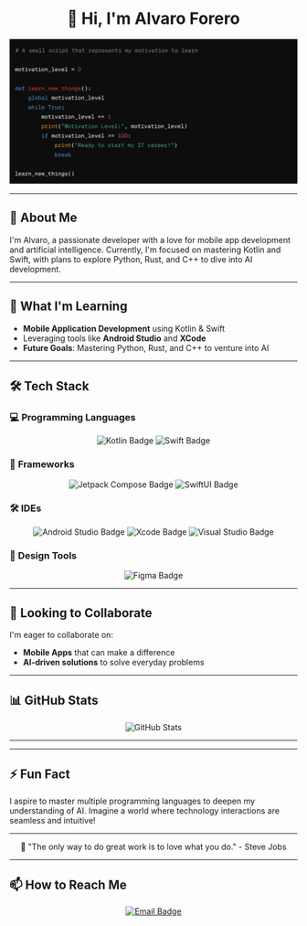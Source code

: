 <h1 align="center">👋 Hi, I'm Alvaro Forero </h1>

<p align="center">
   <img src="https://github.com/AlGSyntax/AlGSyntax/blob/main/Bildschirmfoto%202024-05-04%20um%2010.23.49.png?raw=true" alt="Banner about Alvaro" width="600"/>
</p>

---

## 👀 About Me
I'm Alvaro, a passionate developer with a love for mobile app development and artificial intelligence. Currently, I'm focused on mastering Kotlin and Swift, with plans to explore Python, Rust, and C++ to dive into AI development.

---

## 🌱 What I'm Learning
- **Mobile Application Development** using Kotlin & Swift
- Leveraging tools like **Android Studio** and **XCode**
- **Future Goals**: Mastering Python, Rust, and C++ to venture into AI 

---

## 🛠 Tech Stack
### 💻 **Programming Languages**
<p align="center">
   <img src="https://img.shields.io/badge/Kotlin-0095D5?style=for-the-badge&logo=kotlin&logoColor=white" alt="Kotlin Badge"/>
   <img src="https://img.shields.io/badge/Swift-FA7343?style=for-the-badge&logo=swift&logoColor=white" alt="Swift Badge"/>
</p>

### 🧰 **Frameworks**
<p align="center">
   <img src="https://img.shields.io/badge/Jetpack%20Compose-4285F4?style=for-the-badge&logo=jetpack-compose&logoColor=white" alt="Jetpack Compose Badge"/>
   <img src="https://img.shields.io/badge/SwiftUI-006AFF?style=for-the-badge&logo=swift&logoColor=white" alt="SwiftUI Badge"/>
</p>

### 🛠 **IDEs**
<p align="center">
   <img src="https://img.shields.io/badge/Android_Studio-3DDC84?style=for-the-badge&logo=android-studio&logoColor=white" alt="Android Studio Badge"/>
   <img src="https://img.shields.io/badge/Xcode-1575F9?style=for-the-badge&logo=xcode&logoColor=white" alt="Xcode Badge"/>
   <img src="https://img.shields.io/badge/Visual_Studio-5C2D91?style=for-the-badge&logo=visual-studio&logoColor=white" alt="Visual Studio Badge"/>
</p>

### 🎨 **Design Tools**
<p align="center">
   <img src="https://img.shields.io/badge/Figma-F24E1E?style=for-the-badge&logo=figma&logoColor=white" alt="Figma Badge"/>
</p>

---

## 💞️ Looking to Collaborate
I'm eager to collaborate on:
- **Mobile Apps** that can make a difference
- **AI-driven solutions** to solve everyday problems

---

## 📊 GitHub Stats
<p align="center">
   <img src="https://github-readme-stats.vercel.app/api?username=AlGSyntax&show_icons=true&theme=cobalt" alt="GitHub Stats" />
</p>

---



---

## ⚡ Fun Fact
I aspire to master multiple programming languages to deepen my understanding of AI. Imagine a world where technology interactions are seamless and intuitive!

---



<p align="center">
   🚀 "The only way to do great work is to love what you do." - Steve Jobs
</p>



---

## 📫 How to Reach Me
<p align="center">
  <a href="mailto:algsyntax@gmail.com"><img src="https://img.shields.io/badge/Email-D14836?style=for-the-badge&logo=gmail&logoColor=white" alt="Email Badge"/></a>
</p>
